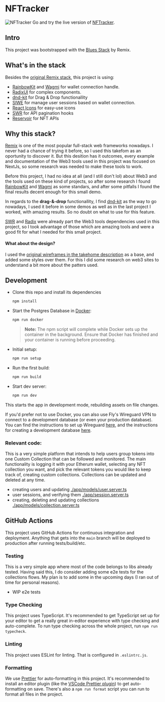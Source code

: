 # NFTracker

![NFTracker](https://user-images.githubusercontent.com/10810691/198749001-479101ef-3245-4c24-86a7-6c4b0ae74acb.png)
Go and try the live version of [NFTracker](https://nftracker.fly.dev/).

## Intro

This project was bootstrapped with the [Blues Stack](https://github.com/remix-run/blues-stack) by Remix.

## What's in the stack

Besides the [original Remix stack](https://github.com/remix-run/blues-stack#whats-in-the-stack), this project is using:

- [RainbowKit](https://www.rainbowkit.com/) and [Wagmi](https://wagmi.sh/) for wallet connection handle.
- [RadixUI](https://www.radix-ui.com/) for complex components.
- [dnd-kit](https://dndkit.com/) for Drag & Drop functionallity
- [SIWE](https://github.com/spruceid/siwe) for manage user sessions based on wallet connection.
- [React Icons](https://react-icons.github.io/react-icons/) for easy-use icons
- [SWR](https://swr.vercel.app/) for API pagination hooks
- [Reservoir](https://docs.reservoir.tools/docs) for NFT APIs

## Why this stack?

[Remix](https://remix.run/) is one of the most popular full-stack web frameworks nowadays. I never had a chance of trying it before, so I used this takefom as an oportunity to discover it. But this desition has it outcomes, every example and documentation of the Web3 tools used in this project was focused on NextJs, so some research was needed to make these tools to work.

Before this project, I had no idea at all (and I still don't lol) about Web3 and the tools used on these kind of projects, so after some research I found [RainbowKit](https://www.rainbowkit.com/) and [Wagmi](https://wagmi.sh/) as some standars, and after some pitfalls I found the final results decent enough for this small demo.

In regards to the **drag-&-drop** functionallity, I find [dnd-kit](https://dndkit.com/) as the way to go nowadays, I used it before in some demos as well as in the last project I worked, with amazing results. So no doubt on what to use for this feature.

[SWR](https://swr.vercel.app/) and [Radix](https://www.radix-ui.com/) were already part the Web3 tools dependencies used in this project, so I took advantage of those which are amazing tools and were a good fit for what I needed for this small project.

#### What about the design?

I used the [original wireframes in the takehome description](https://github.com/pixeldaogg/frontend-takehome) as a base, and added some styles over them. For this I did some research on web3 sites to understand a bit more about the patters used.

## Development

- Clone this repo and install its dependencies

  ```sh
  npm install
  ```

- Start the Postgres Database in [Docker](https://www.docker.com/get-started):

  ```sh
  npm run docker
  ```

  > **Note:** The npm script will complete while Docker sets up the container in the background. Ensure that Docker has finished and your container is running before proceeding.

- Initial setup:

  ```sh
  npm run setup
  ```

- Run the first build:

  ```sh
  npm run build
  ```

- Start dev server:

  ```sh
  npm run dev
  ```

This starts the app in development mode, rebuilding assets on file changes.

If you'd prefer not to use Docker, you can also use Fly's Wireguard VPN to connect to a development database (or even your production database). You can find the instructions to set up Wireguard [here](https://fly.io/docs/reference/private-networking/#install-your-wireguard-app), and the instructions for creating a development database [here](https://fly.io/docs/reference/postgres/).

### Relevant code:

This is a very simple platform that intends to help users group tokens into one Custom Collection that can be followed and monitored. The main functionality is logging it with your Etherum wallet, selecting any NFT collection you want, and pick the relevant tokens you would like to keep track of, creating custom collections. Collections can be updated and deleted at any time.

- creating users and updating [./app/models/user.server.ts](./app/models/user.server.ts)
- user sessions, and verifying them [./app/session.server.ts](./app/session.server.ts)
- creating, deleting and updating collections [./app/models/collection.server.ts](./app/models/collection.server.ts)

## GitHub Actions

This project uses GitHub Actions for continuous integration and deployment. Anything that gets into the `main` branch will be deployed to production after running tests/build/etc.

### Testing

This is a very simple app where most of the code belongs to libs already tested. Having said this, I do consider adding some e2e tests for the collections flows. My plan is to add some in the upcoming days (I ran out of time for personal reasons).

- WIP e2e tests

### Type Checking

This project uses TypeScript. It's recommended to get TypeScript set up for your editor to get a really great in-editor experience with type checking and auto-complete. To run type checking across the whole project, run `npm run typecheck`.

### Linting

This project uses ESLint for linting. That is configured in `.eslintrc.js`.

### Formatting

We use [Prettier](https://prettier.io/) for auto-formatting in this project. It's recommended to install an editor plugin (like the [VSCode Prettier plugin](https://marketplace.visualstudio.com/items?itemName=esbenp.prettier-vscode)) to get auto-formatting on save. There's also a `npm run format` script you can run to format all files in the project.
